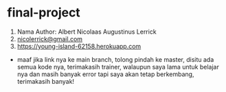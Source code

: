 # final-project

1. Nama Author: Albert Nicolaas Augustinus Lerrick
2. nicolerrick@gmail.com
3.  https://young-island-62158.herokuapp.com
* maaf jika link nya ke main branch, tolong pindah ke master, disitu ada semua kode nya, terimakasih trainer, walaupun saya lama untuk belajar nya dan masih banyak error tapi saya akan tetap berkembang, terimakasih banyak!
